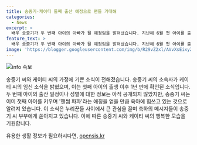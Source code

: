 ```yaml
---
title: 송중기·케이티 둘째 출산 예정으로 팬들 기대해
categories:
  - News
excerpt: >
  배우 송중기가 두 번째 아이의 아빠가 될 예정임을 밝혀냈습니다. 지난해 6월 첫 아이를 출산한 후 1년 만에 임신 소식을 전했으며, 아이의 성별이나 출산 시기는 아직 알려지지 않았습니다. 지난 달에는 육아에 집중하고 있는 송중기의 모습이 화제가 되었고, 이에 대한 뜨거운 축하가 계속되고 있습니다.
feature_text: >
  배우 송중기가 두 번째 아이의 아빠가 될 예정임을 밝혀냈습니다. 지난해 6월 첫 아이를 출산한 후 1년 만에 임신 소식을 전했으며, 아이의 성별이나 출산 시기는 아직 알려지지 않았습니다. 지난 달에는 육아에 집중하고 있는 송중기의 모습이 화제가 되었고, 이에 대한 뜨거운 축하가 계속되고 있습니다.
image: 'https://blogger.googleusercontent.com/img/b/R29vZ2xl/AVvXsEixyZcFfHzMRdzZMjFBmAUKJYCLCGyLL1o632UiGVXcaFdKo_bkvkuCioo0uUKlGfBVcT3P84aROyZIXSBEx3Aw5nCQ3pTgDom1WDC4m8eifvWiAmWEEVb4x6G_l8C0QH225ldMjyaFvpxGEBGNO37VmDTDMHGhJPq73UglMfDca1-0aw/s1600/blogspot.png'
---
```


<p><img src="https://blogger.googleusercontent.com/img/b/R29vZ2xl/AVvXsEixyZcFfHzMRdzZMjFBmAUKJYCLCGyLL1o632UiGVXcaFdKo_bkvkuCioo0uUKlGfBVcT3P84aROyZIXSBEx3Aw5nCQ3pTgDom1WDC4m8eifvWiAmWEEVb4x6G_l8C0QH225ldMjyaFvpxGEBGNO37VmDTDMHGhJPq73UglMfDca1-0aw/s1600/blogspot.png" alt="info 속보" /></p>

<p>송중기 씨와 케이티 씨의 가정에 기쁜 소식이 전해졌습니다. 송중기 씨의 소속사가 케이티 씨의 임신 소식을 밝혔으며, 이는 첫째 아이의 출생 이후 1년 만에 확인된 소식입니다. 두 번째 아이의 출산 일정이나 성별에 대한 정보는 아직 공개되지 않았지만, 송중기 씨는 이미 첫째 아이를 키우며 '핸썸 파파'라는 애칭을 얻을 만큼 육아에 힘쓰고 있는 것으로 알려져 있습니다. 이 소식은 누리꾼들 사이에서 큰 관심을 끌며 축하의 메시지들이 송중기 씨 부부에게 쏟아지고 있습니다. 이에 따른 송중기 씨와 케이티 씨의 행복한 모습을 기원합니다.</p>
유용한 생활 정보가 필요하시다면, <a href="https://opensis.kr" rel="dofollow">opensis.kr</a>


